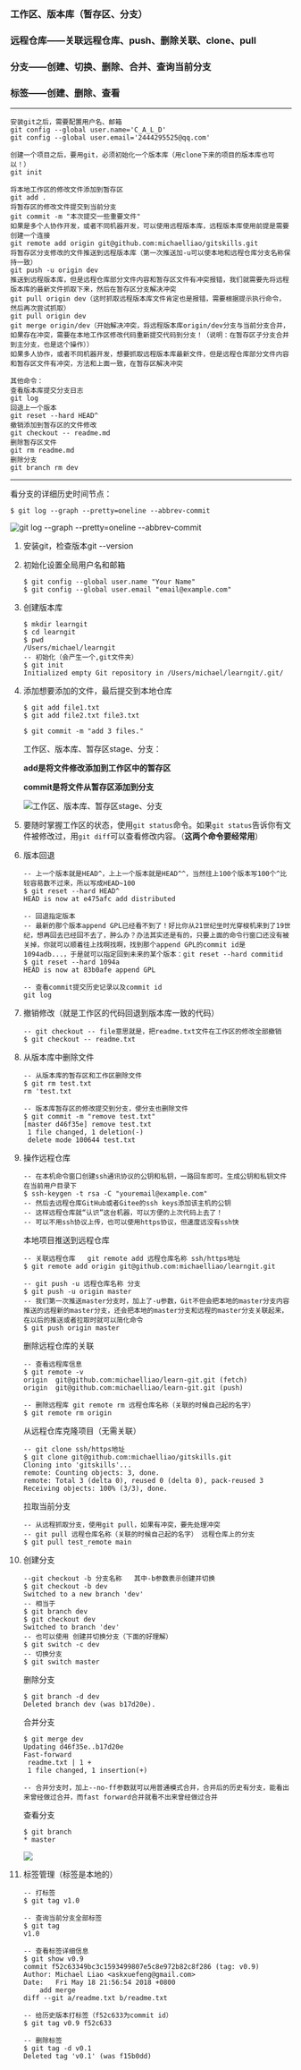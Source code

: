 ### 工作区、版本库（暂存区、分支）

### 远程仓库——关联远程仓库、push、删除关联、clone、pull

### 分支——创建、切换、删除、合并、查询当前分支

### 标签——创建、删除、查看

------

```
安装git之后，需要配置用户名、邮箱
git config --global user.name='C_A_L_D'
git config --global user.email='2444295525@qq.com'

创建一个项目之后，要用git，必须初始化一个版本库（用clone下来的项目的版本库也可以！）
git init

将本地工作区的修改文件添加到暂存区
git add .
将暂存区的修改文件提交到当前分支
git commit -m "本次提交一些重要文件"
如果是多个人协作开发，或者不同机器开发，可以使用远程版本库，远程版本库使用前提是需要创建一个连接
git remote add origin git@github.com:michaelliao/gitskills.git
将暂存区分支修改的文件推送到远程版本库（第一次推送加-u可以使本地和远程仓库分支名称保持一致）
git push -u origin dev
推送到远程版本库，但是远程仓库部分文件内容和暂存区文件有冲突报错，我们就需要先将远程版本库的最新文件抓取下来，然后在暂存区分支解决冲突
git pull origin dev（这时抓取远程版本库文件肯定也是报错，需要根据提示执行命令，然后再次尝试抓取）
git pull origin dev
git merge origin/dev（开始解决冲突，将远程版本库origin/dev分支与当前分支合并，如果存在冲突，需要在本地工作区修改代码重新提交代码到分支！（说明：在暂存区子分支合并到主分支，也是这个操作））
如果多人协作，或者不同机器开发，想要抓取远程版本库最新文件，但是远程仓库部分文件内容和暂存区文件有冲突，方法和上面一致，在暂存区解决冲突

其他命令：
查看版本库提交分支日志
git log
回退上一个版本
git reset --hard HEAD^
撤销添加到暂存区的文件修改
git checkout -- readme.md
删除暂存区文件
git rm readme.md
删除分支
git branch rm dev
```



------

看分支的详细历史时间节点：

```mysql
$ git log --graph --pretty=oneline --abbrev-commit
```

![git log --graph --pretty=oneline --abbrev-commit](images\3.png)

1. 安装git，检查版本git --version

2. 初始化设置全局用户名和邮箱

   ```mysql
   $ git config --global user.name "Your Name"
   $ git config --global user.email "email@example.com"
   ```

3. 创建版本库

   ```mysql
   $ mkdir learngit
   $ cd learngit
   $ pwd
   /Users/michael/learngit
   -- 初始化（会产生一个,git文件夹）
   $ git init
   Initialized empty Git repository in /Users/michael/learngit/.git/
   ```

4. 添加想要添加的文件，最后提交到本地仓库

   ```mysql
   $ git add file1.txt
   $ git add file2.txt file3.txt
   
   $ git commit -m "add 3 files."
   ```

   工作区、版本库、暂存区stage、分支：

   **add是将文件修改添加到工作区中的暂存区**

   **commit是将文件从暂存区添加到分支**

   ![工作区、版本库、暂存区stage、分支](images\0.jpg)

5. 要随时掌握工作区的状态，使用`git status`命令。如果`git status`告诉你有文件被修改过，用`git diff`可以查看修改内容。（**这两个命令要经常用**）

6. 版本回退

   ```mysql
   -- 上一个版本就是HEAD^，上上一个版本就是HEAD^^，当然往上100个版本写100个^比较容易数不过来，所以写成HEAD~100
   $ git reset --hard HEAD^
   HEAD is now at e475afc add distributed
   
   -- 回退指定版本
   -- 最新的那个版本append GPL已经看不到了！好比你从21世纪坐时光穿梭机来到了19世纪，想再回去已经回不去了，肿么办？办法其实还是有的，只要上面的命令行窗口还没有被关掉，你就可以顺着往上找啊找啊，找到那个append GPL的commit id是1094adb...，于是就可以指定回到未来的某个版本：git reset --hard commitid
   $ git reset --hard 1094a
   HEAD is now at 83b0afe append GPL
   
   -- 查看commit提交历史记录以及commit id
   git log
   ```

7. 撤销修改（就是工作区的代码回退到版本库一致的代码）

   ```mysql
   -- git checkout -- file意思就是，把readme.txt文件在工作区的修改全部撤销
   $ git checkout -- readme.txt
   ```

8. 从版本库中删除文件

   ```mysql
   -- 从版本库的暂存区和工作区删除文件
   $ git rm test.txt
   rm 'test.txt
   
   -- 版本库暂存区的修改提交到分支，使分支也删除文件
   $ git commit -m "remove test.txt"
   [master d46f35e] remove test.txt
    1 file changed, 1 deletion(-)
    delete mode 100644 test.txt
   ```

9. 操作远程仓库

   ```mysql
   -- 在本机命令窗口创建ssh通讯协议的公钥和私钥，一路回车即可。生成公钥和私钥文件在当前用户目录下
   $ ssh-keygen -t rsa -C "youremail@example.com"
   -- 然后去远程仓库GitHub或者Gitee的ssh keys添加该主机的公钥
   -- 这样远程仓库就“认识”这台机器，可以方便的上次代码上去了！
   -- 可以不用ssh协议上传，也可以使用https协议，但速度远没有ssh快
   ```

   本地项目推送到远程仓库

   ```mysql
   -- 关联远程仓库   git remote add 远程仓库名称 ssh/https地址
   $ git remote add origin git@github.com:michaelliao/learngit.git
   
   -- git push -u 远程仓库名称 分支
   $ git push -u origin master
   -- 我们第一次推送master分支时，加上了-u参数，Git不但会把本地的master分支内容推送的远程新的master分支，还会把本地的master分支和远程的master分支关联起来，在以后的推送或者拉取时就可以简化命令
   $ git push origin master
   ```

   删除远程仓库的关联

   ```mysql
   -- 查看远程库信息
   $ git remote -v
   origin  git@github.com:michaelliao/learn-git.git (fetch)
   origin  git@github.com:michaelliao/learn-git.git (push)
   
   -- 删除远程库 git remote rm 远程仓库名称（关联的时候自己起的名字）
   $ git remote rm origin
   ```

   从远程仓库克隆项目（无需关联）

   ```mysql
   -- git clone ssh/https地址
   $ git clone git@github.com:michaelliao/gitskills.git
   Cloning into 'gitskills'...
   remote: Counting objects: 3, done.
   remote: Total 3 (delta 0), reused 0 (delta 0), pack-reused 3
   Receiving objects: 100% (3/3), done.
   ```

   拉取当前分支

   ```mysql
   -- 从远程抓取分支，使用git pull，如果有冲突，要先处理冲突
   -- git pull 远程仓库名称（关联的时候自己起的名字） 远程仓库上的分支
   $ git pull test_remote main
   ```

10. 创建分支

    ```mysql
    --git checkout -b 分支名称   其中-b参数表示创建并切换
    $ git checkout -b dev
    Switched to a new branch 'dev'
    -- 相当于
    $ git branch dev
    $ git checkout dev
    Switched to branch 'dev'
    -- 也可以使用 创建并切换分支（下面的好理解）
    $ git switch -c dev
    -- 切换分支
    $ git switch master
    ```

    删除分支

    ```mysql
    $ git branch -d dev
    Deleted branch dev (was b17d20e).
    ```

    合并分支

    ```mysql
    $ git merge dev
    Updating d46f35e..b17d20e
    Fast-forward
     readme.txt | 1 +
     1 file changed, 1 insertion(+)
     
    -- 合并分支时，加上--no-ff参数就可以用普通模式合并，合并后的历史有分支，能看出来曾经做过合并，而fast forward合并就看不出来曾经做过合并
    ```

    查看分支

    ```mysql
    $ git branch
    * master
    ```

    ![](images\1.png)

11. 标签管理（标签是本地的）

    ```mysql
    -- 打标签
    $ git tag v1.0
    
    -- 查询当前分支全部标签
    $ git tag
    v1.0
    
    -- 查看标签详细信息
    $ git show v0.9
    commit f52c63349bc3c1593499807e5c8e972b82c8f286 (tag: v0.9)
    Author: Michael Liao <askxuefeng@gmail.com>
    Date:   Fri May 18 21:56:54 2018 +0800
        add merge
    diff --git a/readme.txt b/readme.txt
    
    -- 给历史版本打标签（f52c633为commit id）
    $ git tag v0.9 f52c633
    
    -- 删除标签
    $ git tag -d v0.1
    Deleted tag 'v0.1' (was f15b0dd)
    
    ```
    


